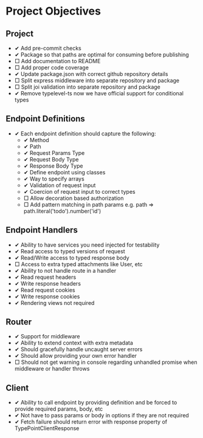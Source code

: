 # Project Objectives

## Project
- ✔ Add pre-commit checks
- ✔ Package so that paths are optimal for consuming before publishing
- □ Add documentation to README
- □ Add proper code coverage
- ✔ Update package.json with correct github repository details
- □ Split express middleware into separate repository and package
- □ Split joi validation into separate repository and package
- ✔ Remove typelevel-ts now we have official support for conditional types

## Endpoint Definitions
- ✔ Each endpoint definition should capture the following:
  - ✔ Method
  - ✔ Path
  - ✔ Request Params Type
  - ✔ Request Body Type
  - ✔ Response Body Type
  - ✔ Define endpoint using classes
  - ✔ Way to specify arrays
  - ✔ Validation of request input
  - ✔ Coercion of request input to correct types
  - □ Allow decoration based authorization
  - □ Add pattern matching in path params e.g. path => path.literal('todo').number('id')

## Endpoint Handlers
- ✔ Ability to have services you need injected for testability
- ✔ Read access to typed versions of request
- ✔ Read/Write access to typed response body
- □ Access to extra typed attachments like User, etc
- ✔ Ability to not handle route in a handler
- ✔ Read request headers
- ✔ Write response headers
- ✔ Read request cookies
- ✔ Write response cookies
- ✔ Rendering views not required

## Router
- ✔ Support for middleware
- ✔ Ability to extend context with extra metadata
- ✔ Should gracefully handle uncaught server errors
- ✔ Should allow providing your own error handler
- □ Should not get warning in console regarding unhandled promise when middleware or handler throws

## Client
- ✔ Ability to call endpoint by providing definition and be forced to provide required params, body, etc
- ✔ Not have to pass params or body in options if they are not required
- ✔ Fetch failure should return error with response property of TypePointClientResponse
